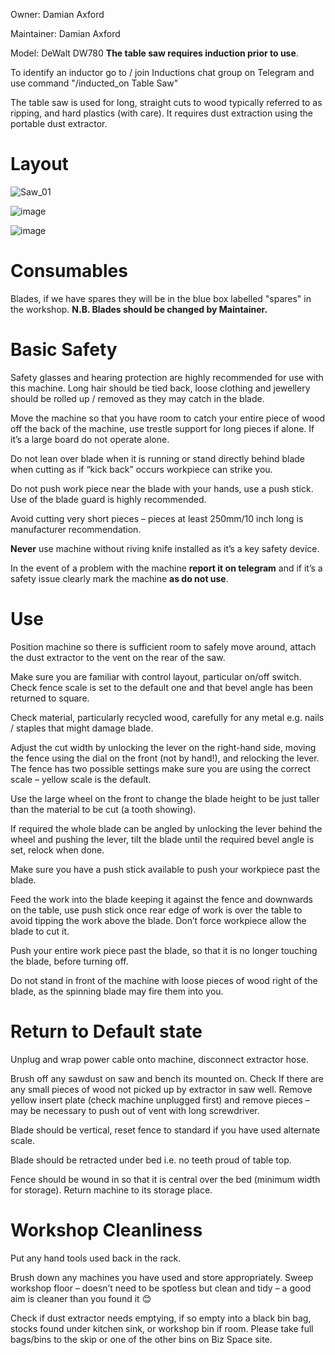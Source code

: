 Owner: Damian Axford

Maintainer: Damian Axford

Model: DeWalt DW780  **The table saw requires induction prior to use**. 

To identify an inductor go to / join Inductions chat group on Telegram and use command "/inducted_on Table Saw"

The table saw is used for long, straight cuts to wood typically referred to as ripping, and hard plastics (with care). It requires dust extraction using the portable dust extractor.

Layout
=========

![Saw_01](https://user-images.githubusercontent.com/86499131/215067361-1bcbf796-b9ec-459b-8b03-0d105cc9edb5.JPG)

![image](https://user-images.githubusercontent.com/86499131/215067142-36ef46bc-00ce-459a-b54e-48e7f08e2d9c.png)

![image](https://user-images.githubusercontent.com/86499131/215067311-de5ccd88-62db-481d-987c-3a8b57930f31.png)


Consumables
===========

Blades, if we have spares they will be in the blue box labelled "spares" in the workshop. **N.B. Blades should be changed by Maintainer.**

Basic Safety
======


Safety glasses and hearing protection are highly recommended for use with this machine. Long hair should be tied back, loose clothing and jewellery should be rolled up / removed as they may catch in the blade. 

Move the machine so that you have room to catch your entire piece of wood off the back of the machine, use trestle support for long pieces if alone. If it’s a large board do not operate alone.

Do not lean over blade when it is running or stand directly behind blade when cutting as if “kick back” occurs workpiece can strike you.

Do not push work piece near the blade with your hands, use a push stick.
Use of the blade guard is highly recommended.

Avoid cutting very short pieces – pieces at least 250mm/10 inch long is manufacturer recommendation.

**Never** use machine without riving knife installed as it’s a key safety device.

In the event of a problem with the machine **report it on telegram** and if it’s a safety issue clearly mark the machine **as do not use**.


Use
===

Position machine so there is sufficient room to safely move around, attach the dust extractor to the vent on the rear of the saw. 

Make sure you are familiar with control layout, particular on/off switch. Check fence scale is set to the default one and that bevel angle has been returned to square. 

Check material, particularly recycled wood, carefully for any metal e.g. nails / staples that might damage blade.  

Adjust the cut width by unlocking the lever on the right-hand side, moving the fence using the dial on the front (not by hand!), and relocking the lever. The fence has two possible settings make sure you are using the correct scale – yellow scale is the default.

Use the large wheel on the front to change the blade height to be just taller than the material to be cut (a tooth showing).

If required the whole blade can be angled by unlocking the lever behind the wheel and pushing the lever, tilt the blade until the required bevel angle is set, relock when done.

Make sure you have a push stick available to push your workpiece past the blade.

Feed the work into the blade keeping it against the fence and downwards on the table, use push stick once rear edge of work is over the table to avoid tipping the work above the blade. Don’t force workpiece allow the blade to cut it.

Push your entire work piece past the blade, so that it is no longer touching the blade, before turning off.

Do not stand in front of the machine with loose pieces of wood right of the blade, as the spinning blade may fire them into you.


Return to Default state
=======================

Unplug and wrap power cable onto machine, disconnect extractor hose.

Brush off any sawdust on saw and bench its mounted on. Check If there are any small pieces of wood not picked up by extractor in saw well. Remove yellow insert plate (check machine unplugged first) and remove pieces – may be necessary to push out of vent with long screwdriver.

Blade should be vertical, reset fence to standard if you have used alternate scale.

Blade should be retracted under bed i.e. no teeth proud of table top.

Fence should be wound in so that it is central over the bed (minimum width for storage). Return machine to its storage place.

Workshop Cleanliness
====================

Put any hand tools used back in the rack.

Brush down any machines you have used and store appropriately. Sweep workshop floor – doesn’t need to be spotless but clean and tidy – a good aim is cleaner than you found it 😊

Check if dust extractor needs emptying, if so empty into a black bin bag, stocks found under kitchen sink, or workshop bin if room.
Please take full bags/bins to the skip or one of the other bins on Biz Space site. 

